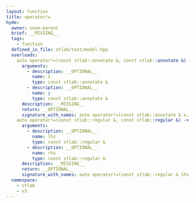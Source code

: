 ```yaml
---
layout: function
title: operator!=
hyde:
  owner: sean-parent
  brief: __MISSING__
  tags:
    - function
  defined_in_file: stlab/test/model.hpp
  overloads:
    auto operator!=(const stlab::annotate &, const stlab::annotate &) -> bool:
      arguments:
        - description: __OPTIONAL__
          name: x
          type: const stlab::annotate &
        - description: __OPTIONAL__
          name: y
          type: const stlab::annotate &
      description: __MISSING__
      return: __OPTIONAL__
      signature_with_names: auto operator!=(const stlab::annotate & x, const stlab::annotate & y) -> bool
    auto operator!=(const stlab::regular &, const stlab::regular &) -> bool:
      arguments:
        - description: __OPTIONAL__
          name: lhs
          type: const stlab::regular &
        - description: __OPTIONAL__
          name: rhs
          type: const stlab::regular &
      description: __MISSING__
      return: __OPTIONAL__
      signature_with_names: auto operator!=(const stlab::regular & lhs, const stlab::regular & rhs) -> bool
  namespace:
    - stlab
    - v3
---
```

